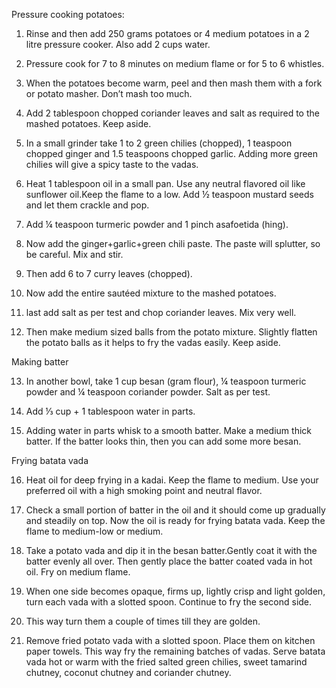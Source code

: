 Pressure cooking potatoes:

1. Rinse and then add 250 grams potatoes or 4 medium potatoes in a 2 litre pressure cooker. Also add 2 cups water.

2. Pressure cook for 7 to 8 minutes on medium flame or for 5 to 6 whistles.

3. When the potatoes become warm, peel and then mash them with a fork or potato masher. Don’t mash too much. 

4. Add 2 tablespoon chopped coriander leaves and salt as required to the mashed potatoes. Keep aside.

5. In a small grinder take 1 to 2 green chilies (chopped), 1 teaspoon chopped ginger and 1.5 teaspoons chopped garlic. Adding more green chilies will give a spicy taste to the vadas.

6. Heat 1 tablespoon oil in a small pan. Use any neutral flavored oil like sunflower oil.Keep the flame to a low. Add ½ teaspoon mustard seeds and let them crackle and pop.

7. Add ¼ teaspoon turmeric powder and 1 pinch asafoetida (hing).

8. Now add the ginger+garlic+green chili paste. The paste will splutter, so be careful. Mix and stir.

9. Then add 6 to 7 curry leaves (chopped).

10. Now add the entire sautéed mixture to the mashed potatoes.

11. last add salt as per test and chop coriander leaves. Mix very well.

12. Then make medium sized balls from the potato mixture. Slightly flatten the potato balls as it helps to fry the vadas easily. Keep aside.

Making batter

13. In another bowl, take 1 cup besan (gram flour), ¼ teaspoon turmeric powder and ¼ teaspoon  coriander powder. Salt as per test.

14. Add ⅓ cup + 1 tablespoon water in parts.

15. Adding water in parts whisk to a smooth batter. Make a medium thick batter. If the batter looks thin, then you can add some more besan.

Frying batata vada

16. Heat oil for deep frying in a kadai. Keep the flame to medium. Use your preferred oil with a high smoking point and neutral flavor.

17. Check a small portion of batter in the oil and it should come up gradually and steadily on top. Now the oil is ready for frying batata vada. Keep the flame to medium-low or medium.

18. Take a potato vada and dip it in the besan batter.Gently coat it with the batter evenly all over. Then gently place the batter coated vada in hot oil. Fry on medium flame.

19. When one side becomes opaque, firms up, lightly crisp and light golden, turn each vada with a slotted spoon. Continue to fry the second side.

20. This way turn them a couple of times till they are golden.

21. Remove fried potato vada with a slotted spoon. Place them on kitchen paper towels. This way fry the remaining batches of vadas.
Serve batata vada hot or warm with the fried salted green chilies, sweet tamarind chutney, coconut chutney and coriander chutney.
